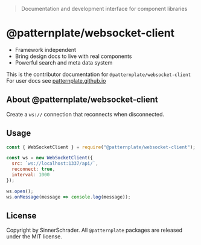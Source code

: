 > Documentation and development interface for component libraries

# @patternplate/websocket-client

* Framework independent
* Bring design docs to live with real components
* Powerful search and meta data system

This is the contributor documentation for `@patternplate/websocket-client`
For user docs see [patternplate.github.io](https://patternplate.github.io)

## About @patternplate/websocket-client

Create a `ws://` connection that reconnects when disconnected.

## Usage

```js
const { WebSocketClient } = require("@patternplate/websocket-client");

const ws = new WebSocketClient({
  src: `ws://localhost:1337/api/`,
  reconnect: true,
  interval: 1000
});

ws.open();
ws.onMessage(message => console.log(message));
```

## License

Copyright by SinnerSchrader. All `@patternplate` packages are released under the MIT license.


